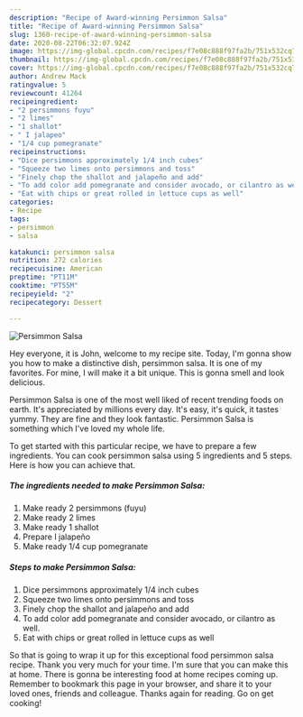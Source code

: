 ```yaml
---
description: "Recipe of Award-winning Persimmon Salsa"
title: "Recipe of Award-winning Persimmon Salsa"
slug: 1360-recipe-of-award-winning-persimmon-salsa
date: 2020-08-22T06:32:07.924Z
image: https://img-global.cpcdn.com/recipes/f7e08c888f97fa2b/751x532cq70/persimmon-salsa-recipe-main-photo.jpg
thumbnail: https://img-global.cpcdn.com/recipes/f7e08c888f97fa2b/751x532cq70/persimmon-salsa-recipe-main-photo.jpg
cover: https://img-global.cpcdn.com/recipes/f7e08c888f97fa2b/751x532cq70/persimmon-salsa-recipe-main-photo.jpg
author: Andrew Mack
ratingvalue: 5
reviewcount: 41264
recipeingredient:
- "2 persimmons fuyu"
- "2 limes"
- "1 shallot"
- " I jalapeo"
- "1/4 cup pomegranate"
recipeinstructions:
- "Dice persimmons approximately 1/4 inch cubes"
- "Squeeze two limes onto persimmons and toss"
- "Finely chop the shallot and jalapeño and add"
- "To add color add pomegranate and consider avocado, or cilantro as well."
- "Eat with chips or great rolled in lettuce cups as well"
categories:
- Recipe
tags:
- persimmon
- salsa

katakunci: persimmon salsa 
nutrition: 272 calories
recipecuisine: American
preptime: "PT11M"
cooktime: "PT55M"
recipeyield: "2"
recipecategory: Dessert

---
```



![Persimmon Salsa](https://img-global.cpcdn.com/recipes/f7e08c888f97fa2b/751x532cq70/persimmon-salsa-recipe-main-photo.jpg)

Hey everyone, it is John, welcome to my recipe site. Today, I'm gonna show you how to make a distinctive dish, persimmon salsa. It is one of my favorites. For mine, I will make it a bit unique. This is gonna smell and look delicious.

Persimmon Salsa is one of the most well liked of recent trending foods on earth. It's appreciated by millions every day. It's easy, it's quick, it tastes yummy. They are fine and they look fantastic. Persimmon Salsa is something which I've loved my whole life.




To get started with this particular recipe, we have to prepare a few ingredients. You can cook persimmon salsa using 5 ingredients and 5 steps. Here is how you can achieve that.

<!--inarticleads1-->

##### The ingredients needed to make Persimmon Salsa:

1. Make ready 2 persimmons (fuyu)
1. Make ready 2 limes
1. Make ready 1 shallot
1. Prepare  I jalapeño
1. Make ready 1/4 cup pomegranate




<!--inarticleads2-->

##### Steps to make Persimmon Salsa:

1. Dice persimmons approximately 1/4 inch cubes
1. Squeeze two limes onto persimmons and toss
1. Finely chop the shallot and jalapeño and add
1. To add color add pomegranate and consider avocado, or cilantro as well.
1. Eat with chips or great rolled in lettuce cups as well




So that is going to wrap it up for this exceptional food persimmon salsa recipe. Thank you very much for your time. I'm sure that you can make this at home. There is gonna be interesting food at home recipes coming up. Remember to bookmark this page in your browser, and share it to your loved ones, friends and colleague. Thanks again for reading. Go on get cooking!
